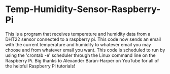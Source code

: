 # Temp-Humidity-Sensor-Raspberry-Pi
This is a program that receives temperature and humidity data from a DHT22 sensor connected to a raspberry pi. This code now sends an email with the current temperature and humidity to whatever email you may choose and from whatever email you want. This code is scheduled to run by using the 'crontab -e' scheduler through the Linux command line on the Raspberry Pi. Big thanks to Alexander Baran-Harper on YouTube for all of the helpful Raspberry Pi tutorials!
